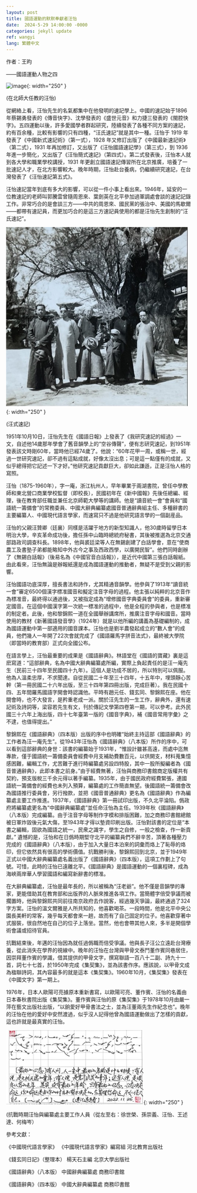 ```yaml
---
layout: post
title: 國語運動的默默奉獻者汪怡
date:  2024-5-29 14:00:00 -0000
categories: jekyll update
ref: wangyi
lang: 繁體中文
---
```


作者：王昀

——國語運動人物之四

![image](/assets/imgs/wangui-1.jpg "在北師大任教的汪怡"){: width="250" }

(在北師大任教的汪怡)

從網絡上看，汪怡先生的名氣都集中在他發明的速記學上。中國的速記始于1896年蔡錫勇發表的《傳音快字》、沈學發表的《盛世元音》和力捷三發表的《閩腔快字》。五四運動以後，許多愛國學者群起研究，陸續發表了各種不同方案的速記，約有百余種，比較有影響的只有四種，“汪氏速記”就是其中一種。汪怡于 1919 年發表了《中國新式速記術》（第一式），1928 年又修訂出版了《中國最新速記術》（第二式），1931 年再加修訂，又出版了《汪怡國語速記學》（第三式），到 1936 年進一步簡化，又出版了《汪怡簡式速記》（第四式）。第二式發表後，汪怡本人就到各大學和職業學校講授，1931 年更創立國語速記傳習所在北京推廣，培養了一批速記人才，在北方影響較大。晚年時期，汪怡赴台養病，仍繼續研究速記，在台灣發表了《汪怡速記第五式》。

汪怡速記當年到底有多大的影響，可以從一件小事上看出來。1946年，延安的一位教速記的老師叫郭騰雲曾隨周恩來、葉劍英在北平參加過軍調處會談的速記記錄工作。非常巧合的是會談三方——中共的周恩來、國民黨的張治中、美國的馬歇爾——都帶有速記員，而更加巧合的是這三方速記員使用的都是汪怡先生創制的“汪氏速記”。

![image](/assets/imgs/wangyi-2.jpg "汪式速記"){: width="250" }

(汪式速記)

1951年10月10日，汪怡先生在《國語日報》上發表了《我研究速記的經過》一文，自述他14歲那年學會了舊音韻學上的“空谷傳聲”，便有志研究速記，到1951年發表該文時剛60年，當時他已經74歲了。他說：“60年花甲一周，或稱一世，經過一世研究速記，卻不過有這點成就，好像太沒出息；可是這一點僅有的成就，又似乎總得把它記述一下才好。”他研究速記貢獻巨大，卻如此謙遜，正是汪怡人格的寫照。

汪怡（1875-1960年），字一庵，浙江杭州人，早年畢業于兩湖書院，曾任中學教師和東北營口商業學校監督（即校長），民國初年在《新中國報》先後任總編、經理，後在教育部任職並兼任北京師範大學等的講師。他是“讀音統一會”會員和“國語統一籌備會”的常務委員、中國大辭典編纂處國音普通辭典組主任、多種辭書的主要編纂人、中國現代語言學家，而速寫只不過是他研究語言學的一個副産品。

汪怡的父親汪贊卿（廷襄）同樣是活躍于地方的新型知識人，他30歲時留學日本明治大學，辛亥革命成功後，擔任孫中山臨時總統府秘書，其後被推選為北京交通部路政司調查科長。1898年，他與裘廷梁等人在無錫創建了白話學會，意在“使商農工及書塾子弟都能略知中外古今之事及西政西學，以廣開民智”。他們同時創辦了《無錫白話報》（後易名為《中國官音白話報》），是近代中國第三張白話報紙。由此看來，汪怡無論是辦報紙還是成為國語運動的推動者，無疑不是受到父親的影響。

汪怡國語功底深厚，擅長書法和詩作，尤其精通音韻學。他參與了1913年“讀音統一會”審定6500個漢字標准國音和擬定注音字母的過程。他主張以純粹的北京音作為標准音，最終得以通過後，又被指定成為“增修國音字典委員會”的委員，重新審定國音。在這個中國漢字第一次統一標准的過程中，他是全程的參與者，也是標准的制定者。此後，他和黎錦熙一道在全國舉辦講席所，推廣注音字母和國音。當時使用的教材《新著國語發音學》（1924年）就是以他所編的講義為基礎編制的，成為國語運動中第一部適用的國音課本。汪怡也是劉半農發起成立的“數人會”的成員，他們幾人一年開了22次會就完成了《國語羅馬字拼音法式》，最終被大學院（即當時的教育部）正式向全國公布。

在語言學上，汪怡最重要的成果是《國語辭典》。林語堂在《國語的寶藏》裏是這麽寫道：“這部辭典，名為中國大辭典編纂處所編，實際上負起責任的是汪一庵先生（民前三十四年至民國四十九年）。這個人是功成不居的，所以特別可以佩服。他為人溫柔忠厚，不求聞達。自從民國二十年至三十四年，十五年中，埋頭靜心苦幹（第一冊民國二十六年出版，至三十四年第四冊出版，完成巨著）。我在民國十四、五年間羅馬國語字開會時認識他。平時有趙元任、錢玄同、黎錦熙在座。他在開會時，也不大發言，是矜重老成一派。關於汪先生的一生工作，辭典外，還有速記術及詩詞等，梁容若先生有文，刊於傳記文學第四卷第一期，可以參考。此外民國三十六年上海出版，四十七年臺第一版的《國音字典》，補《國音常用字彙》之不逮，也值得提出。”

黎錦熙在《國語辭典》（四本版）出版的序中也明確“始終主持這部《國語辭典》的工作者為汪一庵先生”。從1943年汪怡為《國語辭典》（八本版）所作的序中，可以看到這部辭典的身世：該書的編纂始于1931年，“惟設計雖甚高遠，而處中迄無專款，僅于國語統一籌備委員會經費中月支補助費數百元，以供開支，材料蒐集憶感困難，編輯工作，尤苦難于進行時編纂處另設四特股，其中一股所擬編者為《國音普通辭典》，此即本書之前身。”由于經費無著，汪怡與商務印書館商定版權共有契約，預支版稅三千余元得以著手編纂。1935年，由于國民政府經費緊張，連國語統一籌備會的經費也未列入預算，編纂處的工作簡直無望。後國語統一籌備會改為國語推行委員會，另行撥款，並把《國音普通辭典》更名為《國語辭典》作為編纂處主要工作推進。1937年，《國語辭典》第一冊試印出版，不久北平淪陷。僞政府將編纂處更名為“中國辭典編纂處”並任命汪怡為主任。1939年秋《國語辭典》（八本版）完成編纂。由于注音字母等制作字模和排版困難，加之商務印書館總館被日軍炸毀後元氣大傷，至1943年才得以墊資印刷出版。汪怡對該書的定位是“本書之編輯，固欲為國語之統一，民衆之識字，學生之自修，一般之檢查，作一新貢獻。” 遺憾的是，汪怡和在日僞時期堅守北平的編纂員們不辭辛苦，頂著各種壓力完成的《國語辭典》（八本版），由于加入大量日本泊來的詞彙而烙上了恥辱的烙印，但它依然具有很高的學術價值。抗戰勝利後，黎錦熙回到北京，並于1949年正式以中國大辭典編纂處名義出版了《國語辭典》（四本版），這項工作劃上了句號。可惜，此時的汪怡已遠離北平。《國語辭典》是國語運動的一個裏程碑，成為海峽兩岸華人學習國語和編寫新辭書的標准。

在大辭典編纂處，汪怡是最年長的，所以被稱為“汪老爺”。他不僅是音韻學的專家，更能借助其在教育部和出版界的人脈來推進各項工作。當簡體字倍受爭議而被擱置時，他與黎錦熙共同前往南京政府去作說客，經過幾天爭論，最終通過了324字方案。汪怡的溫文爾雅是人所共知的，他喜歡喝茶。一段時間，他是北平中央公園長美軒的常客，幾乎每天都會來一趟，故而有了自己固定的位子。他喜歡穿著中式服裝，很自然地在自己的位子上落坐。當然，他也會帶其他人來，多半是開個學術會議或招待官員。

抗戰結束後，年邁的汪怡因為就任過僞職而倍受爭議。他與長子汪公立遠赴台灣療養，從此消失在學界的視線中。晚年的汪怡在台灣與甲骨文泰鬥董作賓同巷居住，因崇拜董作賓的學識，借其提供的甲骨文字，撰寫聯語一百八十二副、詩九十一首，詞七十七首，於1950年完成《集契集》，並為該書作序。應該說，以甲骨文成為楹聯詩詞，其內容最多的就是這本《集契集》。1960年10月，《集契集》發表在《中國文字》第一期上。

1976年，日本人歐陽可亮據原本重新書寫，以歐陽可亮、董作賓、汪怡的名義由日本春秋書院出版《集契集》。董作賓與汪怡的原《集契集》于1978年10月由嚴一萍在藝文出版社出版，“以餉愛好甲骨書法之士，並為汪董兩先生作紀念也”。晚年的汪怡在他的愛好中安然渡過，似乎沒人記得他曾為國語運動做出了怎樣的貢獻，這也許就是最真實的汪怡。

![image](/assets/imgs/wangyi-3.jpg "抗戰時期汪怡與編纂處主要工作人員"){: width="250" }

(抗戰時期汪怡與編纂處主要工作人員（從左至右：徐世榮、孫崇義、汪怡、王述達、何梅岑）

參考文獻：

《中國現代語言學家》 《中國現代語言學家》編寫組 河北教育出版社

《錢玄同日記》（整理本） 楊天石主編 北京大學出版社

《國語辭典》（八本版） 中國辭典編纂處 商務印書館

《國語辭典》（四本版） 中國大辭典編纂處 商務印書館